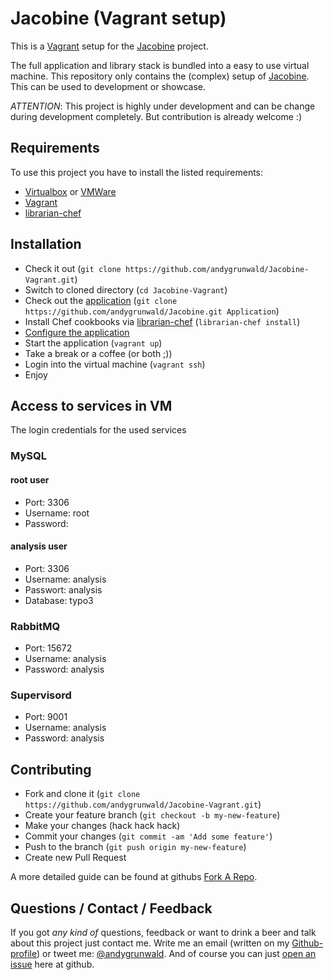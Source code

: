 # Jacobine (Vagrant setup)

This is a [Vagrant](http://www.vagrantup.com/) setup for the [Jacobine](https://github.com/andygrunwald/Jacobine) project.

The full application and library stack is bundled into a easy to use virtual machine.
This repository only contains the (complex) setup of [Jacobine](https://github.com/andygrunwald/Jacobine).
This can be used to development or showcase.

*ATTENTION*:
This project is highly under development and can be change during development completely.
But contribution is already welcome :)

## Requirements

To use this project you have to install the listed requirements:

* [Virtualbox](https://www.virtualbox.org/) or [VMWare](http://www.vmware.com/)
* [Vagrant](http://www.vagrantup.com/)
* [librarian-chef](https://github.com/applicationsonline/librarian-chef)

## Installation

* Check it out (`git clone https://github.com/andygrunwald/Jacobine-Vagrant.git`)
* Switch to cloned directory (`cd Jacobine-Vagrant`)
* Check out the [application](https://github.com/andygrunwald/Jacobine) (`git clone https://github.com/andygrunwald/Jacobine.git Application`)
* Install Chef cookbooks via [librarian-chef](https://github.com/applicationsonline/librarian-chef) (`librarian-chef install`)
* [Configure the application](https://github.com/andygrunwald/Jacobine/wiki/Configure)
* Start the application (`vagrant up`)
* Take a break or a coffee (or both ;))
* Login into the virtual machine (`vagrant ssh`)
* Enjoy

## Access to services in VM

The login credentials for the used services

### MySQL

#### root user

* Port: 3306
* Username: root
* Password:

#### analysis user

* Port: 3306
* Username: analysis
* Passwort: analysis
* Database: typo3

### RabbitMQ

* Port: 15672
* Username: analysis
* Password: analysis

### Supervisord

* Port: 9001
* Username: analysis
* Password: analysis

## Contributing

* Fork and clone it (`git clone https://github.com/andygrunwald/Jacobine-Vagrant.git`)
* Create your feature branch (`git checkout -b my-new-feature`)
* Make your changes (hack hack hack)
* Commit your changes (`git commit -am 'Add some feature'`)
* Push to the branch (`git push origin my-new-feature`)
* Create new Pull Request

A more detailed guide can be found at githubs [Fork A Repo](https://help.github.com/articles/fork-a-repo).

## Questions / Contact / Feedback

If you got *any kind of* questions, feedback or want to drink a beer and talk about this project just contact me.
Write me an email (written on my [Github-profile](https://github.com/andygrunwald)) or tweet me: [@andygrunwald](http://twitter.com/andygrunwald).
And of course you can just [open an issue](https://github.com/andygrunwald/Jacobine-Vagrant/issues) here at github.